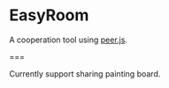# EasyRoom

A cooperation tool using [peer.js](http://peerjs.com/).

===

Currently support sharing painting board.